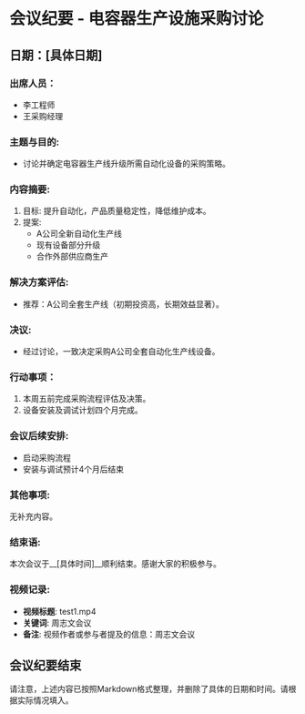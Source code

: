 
# 会议纪要 - 电容器生产设施采购讨论
## 日期：__[具体日期]__
### 出席人员：
- 李工程师
- 王采购经理

### 主题与目的:
- 讨论并确定电容器生产线升级所需自动化设备的采购策略。

### 内容摘要:
1. 目标: 提升自动化，产品质量稳定性，降低维护成本。
2. 提案:
   - A公司全新自动化生产线
   - 现有设备部分升级
   - 合作外部供应商生产

### 解决方案评估:
- 推荐：A公司全套生产线（初期投资高，长期效益显著）。

### 决议:
- 经过讨论，一致决定采购A公司全套自动化生产线设备。

### 行动事项：
1. 本周五前完成采购流程评估及决策。
2. 设备安装及调试计划四个月完成。

### 会议后续安排:
- 启动采购流程
- 安装与调试预计4个月后结束

### 其他事项:
无补充内容。

### 结束语:
本次会议于__[具体时间]__顺利结束。感谢大家的积极参与。

### 视频记录:
- **视频标题**: test1.mp4
- **关键词**: 周志文会议
- **备注**: 视频作者或参与者提及的信息：周志文会议

## 会议纪要结束

请注意，上述内容已按照Markdown格式整理，并删除了具体的日期和时间。请根据实际情况填入。